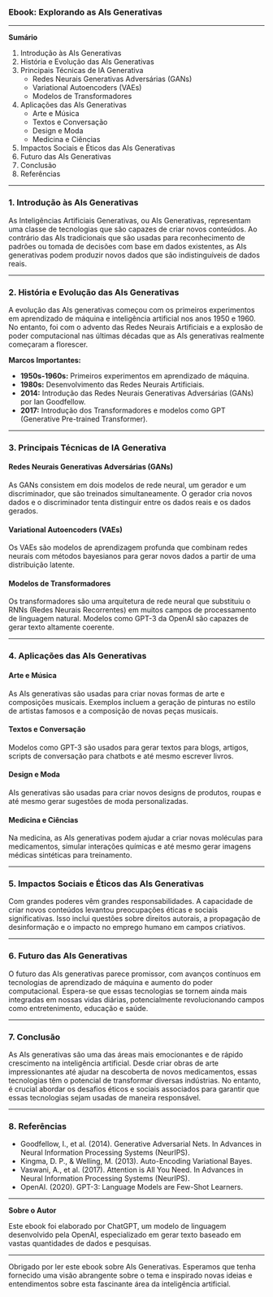 ### Ebook: Explorando as AIs Generativas

---

**Sumário**

1. Introdução às AIs Generativas
2. História e Evolução das AIs Generativas
3. Principais Técnicas de IA Generativa
   - Redes Neurais Generativas Adversárias (GANs)
   - Variational Autoencoders (VAEs)
   - Modelos de Transformadores
4. Aplicações das AIs Generativas
   - Arte e Música
   - Textos e Conversação
   - Design e Moda
   - Medicina e Ciências
5. Impactos Sociais e Éticos das AIs Generativas
6. Futuro das AIs Generativas
7. Conclusão
8. Referências

---

### 1. Introdução às AIs Generativas

As Inteligências Artificiais Generativas, ou AIs Generativas, representam uma classe de tecnologias que são capazes de criar novos conteúdos. Ao contrário das AIs tradicionais que são usadas para reconhecimento de padrões ou tomada de decisões com base em dados existentes, as AIs generativas podem produzir novos dados que são indistinguíveis de dados reais.

---

### 2. História e Evolução das AIs Generativas

A evolução das AIs generativas começou com os primeiros experimentos em aprendizado de máquina e inteligência artificial nos anos 1950 e 1960. No entanto, foi com o advento das Redes Neurais Artificiais e a explosão de poder computacional nas últimas décadas que as AIs generativas realmente começaram a florescer.

**Marcos Importantes:**
- **1950s-1960s:** Primeiros experimentos em aprendizado de máquina.
- **1980s:** Desenvolvimento das Redes Neurais Artificiais.
- **2014:** Introdução das Redes Neurais Generativas Adversárias (GANs) por Ian Goodfellow.
- **2017:** Introdução dos Transformadores e modelos como GPT (Generative Pre-trained Transformer).

---

### 3. Principais Técnicas de IA Generativa

#### Redes Neurais Generativas Adversárias (GANs)
As GANs consistem em dois modelos de rede neural, um gerador e um discriminador, que são treinados simultaneamente. O gerador cria novos dados e o discriminador tenta distinguir entre os dados reais e os dados gerados.

#### Variational Autoencoders (VAEs)
Os VAEs são modelos de aprendizagem profunda que combinam redes neurais com métodos bayesianos para gerar novos dados a partir de uma distribuição latente.

#### Modelos de Transformadores
Os transformadores são uma arquitetura de rede neural que substituiu o RNNs (Redes Neurais Recorrentes) em muitos campos de processamento de linguagem natural. Modelos como GPT-3 da OpenAI são capazes de gerar texto altamente coerente.

---

### 4. Aplicações das AIs Generativas

#### Arte e Música
As AIs generativas são usadas para criar novas formas de arte e composições musicais. Exemplos incluem a geração de pinturas no estilo de artistas famosos e a composição de novas peças musicais.

#### Textos e Conversação
Modelos como GPT-3 são usados para gerar textos para blogs, artigos, scripts de conversação para chatbots e até mesmo escrever livros.

#### Design e Moda
AIs generativas são usadas para criar novos designs de produtos, roupas e até mesmo gerar sugestões de moda personalizadas.

#### Medicina e Ciências
Na medicina, as AIs generativas podem ajudar a criar novas moléculas para medicamentos, simular interações químicas e até mesmo gerar imagens médicas sintéticas para treinamento.

---

### 5. Impactos Sociais e Éticos das AIs Generativas

Com grandes poderes vêm grandes responsabilidades. A capacidade de criar novos conteúdos levantou preocupações éticas e sociais significativas. Isso inclui questões sobre direitos autorais, a propagação de desinformação e o impacto no emprego humano em campos criativos.

---

### 6. Futuro das AIs Generativas

O futuro das AIs generativas parece promissor, com avanços contínuos em tecnologias de aprendizado de máquina e aumento do poder computacional. Espera-se que essas tecnologias se tornem ainda mais integradas em nossas vidas diárias, potencialmente revolucionando campos como entretenimento, educação e saúde.

---

### 7. Conclusão

As AIs generativas são uma das áreas mais emocionantes e de rápido crescimento na inteligência artificial. Desde criar obras de arte impressionantes até ajudar na descoberta de novos medicamentos, essas tecnologias têm o potencial de transformar diversas indústrias. No entanto, é crucial abordar os desafios éticos e sociais associados para garantir que essas tecnologias sejam usadas de maneira responsável.

---

### 8. Referências

- Goodfellow, I., et al. (2014). Generative Adversarial Nets. In Advances in Neural Information Processing Systems (NeurIPS).
- Kingma, D. P., & Welling, M. (2013). Auto-Encoding Variational Bayes.
- Vaswani, A., et al. (2017). Attention is All You Need. In Advances in Neural Information Processing Systems (NeurIPS).
- OpenAI. (2020). GPT-3: Language Models are Few-Shot Learners.

---

**Sobre o Autor**

Este ebook foi elaborado por ChatGPT, um modelo de linguagem desenvolvido pela OpenAI, especializado em gerar texto baseado em vastas quantidades de dados e pesquisas.

---

Obrigado por ler este ebook sobre AIs Generativas. Esperamos que tenha fornecido uma visão abrangente sobre o tema e inspirado novas ideias e entendimentos sobre esta fascinante área da inteligência artificial.
